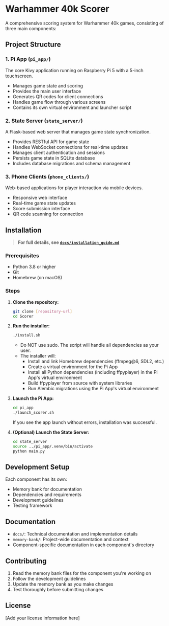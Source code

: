 # Warhammer 40k Scorer

A comprehensive scoring system for Warhammer 40k games, consisting of three main components:

## Project Structure

### 1. Pi App (`pi_app/`)

The core Kivy application running on Raspberry Pi 5 with a 5-inch touchscreen.

- Manages game state and scoring
- Provides the main user interface
- Generates QR codes for client connections
- Handles game flow through various screens
- Contains its own virtual environment and launcher script

### 2. State Server (`state_server/`)

A Flask-based web server that manages game state synchronization.

- Provides RESTful API for game state
- Handles WebSocket connections for real-time updates
- Manages client authentication and sessions
- Persists game state in SQLite database
- Includes database migrations and schema management

### 3. Phone Clients (`phone_clients/`)

Web-based applications for player interaction via mobile devices.

- Responsive web interface
- Real-time game state updates
- Score submission interface
- QR code scanning for connection

## Installation

> **For full details, see [`docs/installation_guide.md`](docs/installation_guide.md)**

### Prerequisites

- Python 3.8 or higher
- Git
- Homebrew (on macOS)

### Steps

1. **Clone the repository:**
   ```bash
   git clone [repository-url]
   cd Scorer
   ```
2. **Run the installer:**

   ```bash
   ./install.sh
   ```

   - Do NOT use sudo. The script will handle all dependencies as your user.
   - The installer will:
     - Install and link Homebrew dependencies (ffmpeg@6, SDL2, etc.)
     - Create a virtual environment for the Pi App
     - Install all Python dependencies (including ffpyplayer) in the Pi App's virtual environment
     - Build ffpyplayer from source with system libraries
     - Run Alembic migrations using the Pi App's virtual environment

3. **Launch the Pi App:**

   ```bash
   cd pi_app
   ./launch_scorer.sh
   ```

   If you see the app launch without errors, installation was successful.

4. **(Optional) Launch the State Server:**
   ```bash
   cd state_server
   source ../pi_app/.venv/bin/activate
   python main.py
   ```

## Development Setup

Each component has its own:

- Memory bank for documentation
- Dependencies and requirements
- Development guidelines
- Testing framework

## Documentation

- `docs/`: Technical documentation and implementation details
- `memory-bank/`: Project-wide documentation and context
- Component-specific documentation in each component's directory

## Contributing

1. Read the memory bank files for the component you're working on
2. Follow the development guidelines
3. Update the memory bank as you make changes
4. Test thoroughly before submitting changes

## License

[Add your license information here]
